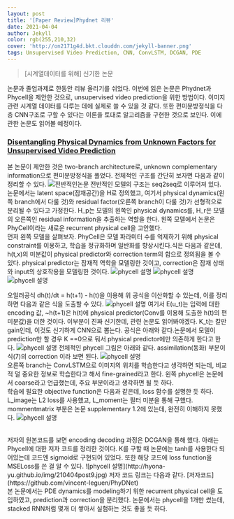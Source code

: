 ```yaml
---
layout: post
title: '[Paper Review]Phydnet 리뷰'
date: 2021-04-04
author: Jekyll
color: rgb(255,210,32)
cover: 'http://on2171g4d.bkt.clouddn.com/jekyll-banner.png'
tags: Unsupervised Video Prediction, CNN, ConvLSTM, DCGAN, PDE
---
```


> [시계열데이터를 위해] 신기한 논문

논문과 졸업과제로 한동안 리뷰 올리기를 쉬었다. 이번에 읽은 논문은 Phydnet과 Phycell을 제안한 것으로, unsupervised video prediction을 위한 방법이다.
이미지 관련 시계열 데이터를 다루는 데에 실제로 쓸 수 있을 것 같다. 또한 편미분방정식을 다층 CNN구조로 구할 수 있다는 이론을 토대로 알고리즘을 구현한 것으로 보인다.
이에 관한 논문도 읽어볼 예정이다.



### [Disentangling Physical Dynamics from Unknown Factors for Unsupervised Video Prediction](https://arxiv.org/abs/2003.01460)
본 논문이 제안한 것은 two-branch architecture로, unknown complementary information으로 편미분방정식을 풀었다. 전체적인 구조를 간단히 보자면 다음과 같이 정리할 수 있다.
![전반적인논문](http://hyona-yu.github.io/img/210404post1.jpg)
전반적인 모델의 구조는 seq2seq로 이루어져 있다. 논문에서는 latent space(잠재공간)을 H로 정의했고, 여기서 physical dynamics(왼쪽 branch에서 다룰 것)와 residual factor(오른쪽 branch이 다룰 것)가 선형적으로 분리될 수 있다고 가정한다. H_p는 모델의 왼쪽인 physical dynamics를, H_r은 모델의 오른쪽인 residual information을 추출하는 역할을 한다. 왼쪽 모델에서 논문은 PhyCell이라는 새로운 recurrent physical cell을 고안했다.
<br>
먼저 왼쪽 모델을 살펴보자. PhyCell은 모델 파라미터 수를 억제하기 위해 physical constraint를 이용하고, 학습을 정규화하며 일반화를 향상시킨다.식은 다음과 같은데, h(t,x)의 미분값이 physical predictor와
correction term의 합으로 정의됨을 볼 수 있다. physical predictor는 잠재적 역학을 모델링한 것이고, correction은 잠재 상태와 input의 상호작용을 모델링한 것이다.
![phycell 설명](http://hyona-yu.github.io/img/210404post2.jpg)
![phycell 설명](http://hyona-yu.github.io/img/210404post3.jpg)
![phycell 설명](http://hyona-yu.github.io/img/210404post4.jpg)

오일러공식 dh(t)/dt = h(t+1) - h(t)을 이용해 위 공식을 이산화할 수 있는데, 이를 정리하면 다음과 같은 식을 도출할 수 있다.
![phycell 설명](http://hyona-yu.github.io/img/210404post5.jpg)
여기서 E(u_t)는 입력에 대한 encoding 값, ~h(t+1)은 h(t)에 physical predictor(Conv를 이용해 도출한 h(t)의 편미분값)을 더한 것이다. 이부분이 진짜 신기한데, 관련 논문도 읽어봐야겠다.
K_t는 칼만 gain인데, 이것도 신기하게 CNN으로 뽑는다. 공식은 아래와 같다.논문에서 모델이 prediction만 할 경우 K ==0으로 둬서 physical predictor에만 의존하게 한다고 한다.
![phycell 설명](http://hyona-yu.github.io/img/210404post6.jpg)
전체적인 phycell 그림은 아래와 같다. assimilation(동화) 부분이 식(7)의 correction 이라 보면 된다.
![phycell 설명](http://hyona-yu.github.io/img/210404post7.jpg)
<br>
오른쪽 branch는 ConvLSTM으로 이미지의 위치를 학습한다고 생각하면 되는데, 비교적 덜 중요한 정보로 학습한다고 해서 fine-grained라고 한다. 왼쪽 phycell은 논문에서 coarse라고 언급했는데, 주요 부분이라고 생각하면 될 듯 하다.
<br>
학습에 필요한 objective function은 다음과 같은데, loss 함수를 설명한 듯 하다. L_image는 L2 loss를 사용했고, L_moment는 필터 미분을 통해 구했다. mommentmatrix 부분은 논문 supplementary 1.2에 있는데, 완전히 이해하지 못했다.
![phycell 설명](http://hyona-yu.github.io/img/210404post8.jpg)

<br>
저자의 원본코드를 보면 encoding decoding 과정은 DCGAN을 통해 했다. 아래는 Phycell에 대한 저자 코드를 정리한 것이다. K를 구할 때 논문에는 tanh를 사용한다 되어있는데 코드엔 sigmoid로 구현되어 있었다. 또한 해당 코드에 loss function을 MSELoss를 쓴 걸 알 수 있다.
![phycell 설명](http://hyona-yu.github.io/img/210404post9.jpg)
저자 코드 링크는 다음과 같다. [저자코드](https://github.com/vincent-leguen/PhyDNet)

<br>
본 논문에서는 PDE dynamics를 modeling하기 위한 recurrent physical cell을 도입하였고, prediction과 correction을 분리했다. 논문에서는 phycell을 1개만 썼는데, stacked RNN처럼 몇개 더 쌓아서 실험하는 것도 좋을 듯 하다.
